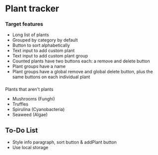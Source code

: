 # Plant tracker

### Target features

- Long list of plants
- Grouped by category by default
- Button to sort alphabetically
- Text input to add custom plant
- Text input to add custom plant group
- Counted plants have two buttons each: a remove and delete button
- Plant groups have a name
- Plant groups have a global remove and global delete button, plus the same buttons on each individual plant

###

Plants that aren't plants

- Mushrooms (Funghi)
- Truffles
- Spirulina (Cyanobacteria)
- Seaweed (Algae)

## To-Do List

- Style info paragraph, sort button & addPlant button
- Use local storage

